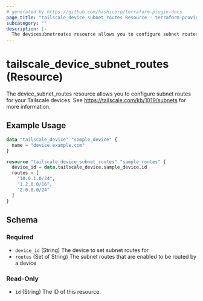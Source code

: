 ```yaml
---
# generated by https://github.com/hashicorp/terraform-plugin-docs
page_title: "tailscale_device_subnet_routes Resource - terraform-provider-tailscale"
subcategory: ""
description: |-
  The devicesubnetroutes resource allows you to configure subnet routes for your Tailscale devices. See https://tailscale.com/kb/1019/subnets for more information.
---
```


# tailscale_device_subnet_routes (Resource)

The device_subnet_routes resource allows you to configure subnet routes for your Tailscale devices. See https://tailscale.com/kb/1019/subnets for more information.

## Example Usage

```terraform
data "tailscale_device" "sample_device" {
  name = "device.example.com"
}

resource "tailscale_device_subnet_routes" "sample_routes" {
  device_id = data.tailscale_device.sample_device.id
  routes = [
    "10.0.1.0/24",
    "1.2.0.0/16",
    "2.0.0.0/24"
  ]
}
```

<!-- schema generated by tfplugindocs -->
## Schema

### Required

- `device_id` (String) The device to set subnet routes for
- `routes` (Set of String) The subnet routes that are enabled to be routed by a device

### Read-Only

- `id` (String) The ID of this resource.


